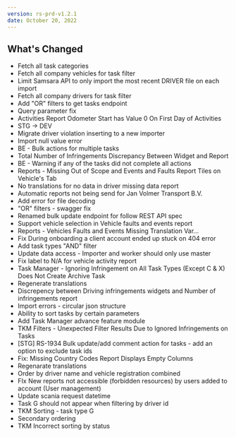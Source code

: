 ```yaml
---
version: rs-prd-v1.2.1
date: October 20, 2022
---
```


## What's Changed
* Fetch all task categories
* Fetch all company vehicles for task filter
* Limit Samsara API to only import the most recent DRIVER file on each import
* Fetch all company drivers for task filter
* Add "OR" filters to get tasks endpoint
* Query parameter fix
* Activities Report Odometer Start has Value 0 On First Day of Activities
* STG -> DEV
* Migrate driver violation inserting to a new importer
* Import null value error
* BE - Bulk actions for multiple tasks
* Total Number of Infringements Discrepancy Between Widget and Report
* BE - Warning if any of the tasks did not complete all actions
* Reports - Missing Out of Scope and Events and Faults Report Tiles on Vehicle's Tab
* No translations for no data in driver missing data report
* Automatic reports not being send for Jan Volmer Transport B.V.
* Add error for file decoding
* "OR" filters - swagger fix
* Renamed bulk update endpoint for follow REST API spec
* Support vehicle selection in Vehicle faults and events report
* Reports - Vehicles Faults and Events Missing Translation Var…
* Fix During onboarding a client account ended up stuck on 404 error
* Add task types "AND" filter
* Update data access - Importer and worker should only use master
* Fix label to N/A for vehicle activity report
* Task Manager - Ignoring Infringement on All Task Types (Except C & X) Does Not Create Archive Task
* Regenerate translations
* Discrepency between Driving infringements widgets and Number of infringements report
* Import errors - circular json structure
* Ability to sort tasks by certain parameters
* Add Task Manager advance feature module
* TKM Filters - Unexpected Filter Results Due to Ignored Infringements on Tasks
* [STG] RS-1934 Bulk update/add comment action for tasks - add an option to exclude task ids
* Fix: Missing Country Codes Report Displays Empty Columns
* Regenarate translations
* Order by driver name and vehicle registration combined
* FIx New reports not accessible (forbidden resources) by users added to account (User management)
* Update scania request datetime
* Task G should not appear when filtering by driver id
* TKM Sorting - task type G
* Secondary ordering
* TKM Incorrect sorting by status